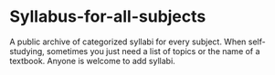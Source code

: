 # Syllabus-for-all-subjects
A public archive of categorized syllabi for every subject. When self-studying, sometimes you just need a list of topics or the name of a textbook. Anyone is welcome to add syllabi. 
